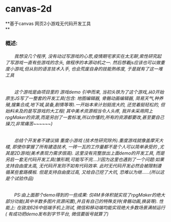 # canvas-2d

**基于canvas 网页2小游戏无代码开发工具  
**

### 概述:

###### &emsp;&emsp;我想没几个程序, 没有动过写游戏的心思,疫情期宅家实在太无聊,索性研究起了写游戏一直有些游戏的念头, 做程序的本源动机之一. 然后想着js应该也可以做重度小游戏,但从别的语言技术入手, 也会荒废自身的技能熟练度, 于是就有了这一堆工具  

###### &emsp;&emsp;这个游戏是由项目里的 游戏demo 引申而来, 当初头铁为了这个游戏,从0开始原生JS写了一整套的开发工具(包含: 地图编辑器, 骨骼动画编辑器, 简易天气,种养殖,搜集合成,地下城,装备,剧情等等).一开始本来计划挺庞大的, 还觉着挺轻松的, 但始料未及的是写游戏的大工程( 其中美术资源相当令人头疼, 我并未采用网上rpgMaker的资源,而是另创了一套标准,所以你懂的,所有的资源都要改,甚至要自己操刀,非常痛苦~~~~~~)

###### &emsp;&emsp;总结个开发者不建议搞 重度小游戏 (技术性研究除外).重度游戏就像盖摩天大楼, 即使你掌握了所有建造技术, 一砖一瓦的工作量都不是个人可以简单承受的 ,尤其是2D游戏(美术表现力需求很高). 这里没有完整放出上面demo的开发工具, 而是另启一套无代码开发工具(雏形期,可能写不完....)!因为这里也遇到了一个问题:如果支持自由度太高, 无代码开发则不如有代码效率. 此时无代码开发必然会被限制遵循某些套路模板. 但是支持自由度过高, 又给自己挖了大坑, 恐难以为继......(所以这是个试验作品) 

###### &emsp;&emsp;PS:由上面那个demo得到的一些成果: 仅4M多体积就实现了rpgMaker的绝大部分功能(其中半数多图片资源闲置),并且有自己的特殊支持(骨骼动画,换装等). 性能上: 在骁龙626中低端手机上测试, 微信和移动端均能实现绝大多数场景满帧运行( 有成功把demo发布到字节平台, 微信要版号就算了) 
